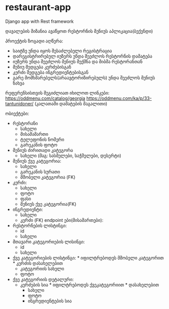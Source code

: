 # restaurant-app
Django app with Rest framework

დავალების მიზანია ავაწყოთ რესტორნის მენიუს აპლიკაცია(ბექენდი)

პროექტის ზოგადი აღწერა:

* საიტზე უნდა იყოს შესაძლებელი რეგისტრაცია
* დარეგისტრირებულ იუზერს უნდა შეეძლოს რესტორნის დამატება
* იუზერს უნდა შეეძლოს მენიუს შექმნა და მიბმა რესტორანთან
* მენიუ შედგება კერძებისგან
* კერძი შედგება ინგრედიენტებისგან
* გარე მომხმარებელს(არაავტორიზირებულს) უნდა შეეძლოს მენიუს ნახვა

რეფერენსისთვის შეგიძლიათ იხილოთ ლინკები:
https://oddmenu.com/catalog/georgia
https://oddmenu.com/ka/p/33-tantunidoner/ (კალათაში დამატების მაგალითი)


ობიექტები:
* რესტორანი
    * სახელი
    * მისამამართი
    * ტელეფონის ნომერი
    * გარეკანის ფოტო
* მენიუს ძირითადი კატეგორა
    * სახელი (მაგ: სასმელები, საჭმელები, დესერტი)
* მენიუს ქვე კატეგორია:
    * სახელი
    * გარეკანის სურათი
    * მშობელი კატეგორია (FK)
* კერძი:
    * სახელი
    * ფოტო
    * ფასი
    * მენიუს ქვე კატეგორია(FK)
* ინგრედიენტი:
    * სახელი
    * კერძი (FK)
endpoint ები(მისამართები):
* რესტორნების ლისტინგი:
    * id
    * სახელი
* მთავარი კატეგორიების ლისინგი:
    * id
    * სახელი
* ქვე კატეგორიების ლისტინგი:
        * იფილტრებოდეს მშობელი კატეგორით
        * კერძის დასახელებით
    * კატეგორიის სახელი
    * ფოტო
* ქვე კატეგორიის დეტალური:
    * კერძების სია
            * იფილტრებოდეს ქვეკატეგორიით
            * დასახელებით
        * სახელი
        * ფოტო
        * ინგრედიენტების სია
